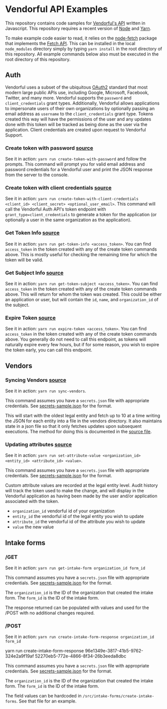 # Vendorful API Examples

This repository contains code samples for [Vendorful's API](https://api.vendorful.com) written in Javascript.
This repository requires a recent version of [Node](https://nodejs.org/en/) and [Yarn](https://yarnpkg.com/).

To make example code easier to read, it relies on the [node-fetch](https://www.npmjs.com/package/node-fetch) package that implements the [Fetch API](https://developer.mozilla.org/en-US/docs/Web/API/Fetch_API). This can be installed in the local `node_modules` directory simply by typing `yarn install` in the root directory of this repository. All example commands below also must be executed in the root directory of this repository.

## Auth

Vendorful uses a subset of the ubiquitous [OAuth2](https://oauth.net/2/) standard that most modern large public APIs use, including Google, Microsoft, Facebook, Twitter, and many more.
Vendorful supports the `password` and `client_credentials` grant types.
Additionally, Vendorful allows applications to impersonate users of their own organizations by optionally passing an email address as `username` to the `client_credentials` grant type.
Tokens created this way will have the permissions of the user and any updates done with this token will be tracked as being done as the user via the application.
Client credentials are created upon request to Vendorful Support.

### Create token with password [source](./src/auth/create-token-with-password.js)

See it in action: `yarn run create-token-with-password` and follow the prompts.
This command will prompt you for valid email address and password credentials for a Vendorful user and print the JSON response from the server to the console.

### Create token with client credentials [source](./src/auth/create-token-with-client-credentials.js)

See it in action: `yarn run create-token-with-client-credentials <client_id> <client_secret> <optional_user_email>`.
This command will call the Vendorful Auth API's token endpoint with `grant_type=client_credentials` to generate a token for the application (or optionally a user in the same organization as the application).

### Get Token Info [source](./src/auth/get-token-info.js)

See it in action: `yarn run get-token-info <access_token>`.
You can find `access_token` in the token created with any of the create token commands above. This is mostly useful for checking the remaining time for which the token will be valid.

### Get Subject Info [source](./src/auth/get-token-subject.js)

See it in action: `yarn run get-token-subject <access_token>`.
You can find `access_token` in the token created with any of the create token commands above. This will return for whom the token was created. This could be either an application or user, but will contain the `id`, `name`, and `organization_id` of the subject.

### Expire Token [source](./src/auth/expire-token.js)

See it in action: `yarn run expire-token <access_token>`.
You can find `access_token` in the token created with any of the create token commands above. You generally do not need to call this endpoint, as tokens will naturally expire every few hours, but if for some reason, you wish to expire the token early, you can call this endpoint.

## Vendors

### Syncing Vendors [source](./src/vendors/sync.js)

See it in action: `yarn run sync-vendors`.

This command assumes you have a `secrets.json` file with appropriate credentials. See [secrets-sample.json](./secrets-sample.json) for the format.

This will start with the oldest legal entity and fetch up to 10 at a time writing the JSON for each entity into a file in the vendors directory. It also maintains state in a json file so that it only fetches updates upon subsequent executions. The method for doing this is documented in the [source file](./src/vendors/sync.js).

### Updating attributes [source](./src/vendors/set-attribute-value.js)

See it in action: `yarn run set-attribute-value <organization_id> <entity_id> <attribute_id> <value>`.

This command assumes you have a `secrets.json` file with appropriate credentials. See [secrets-sample.json](./secrets-sample.json) for the format.

Custom attribute values are recorded at the legal entity level.
Audit history will track the token used to make the change, and will display in the Vendorful application as having been made by the user and/or application associated with the token.

- `organization_id` vendorful id of your organization
- `entity_id` the vendorful id of the legal entity you wish to update
- `attribute_id` the vendorful id of the attribute you wish to update
- `value` the new value

## Intake forms

### /GET

See it in action: `yarn run get-intake-form organization_id form_id`

This command assumes you have a `secrets.json` file with appropriate credentials. See [secrets-sample.json](./secrets-sample.json) for the format.

The `organization_id` is the ID of the organization that created the intake form.
The `form_id` is the ID of the intake form.

The response returned can be populated with values and used for the /POST with no additional changes required.

### /POST

See it in action: `yarn run create-intake-form-response organization_id form_id`

yarn run create-intake-form-response 96e1349e-3817-41b5-9762-324e2a9f19af 52270eb5-772e-4866-8f34-26b3eeda8dbc

This command assumes you have a `secrets.json` file with appropriate credentials. See [secrets-sample.json](./secrets-sample.json) for the format.

The `organization_id` is the ID of the organization that created the intake form.
The `form_id` is the ID of the intake form.

The field values can be hardcoded in `/src/intake-forms/create-intake-forms`. See that file for an example.

